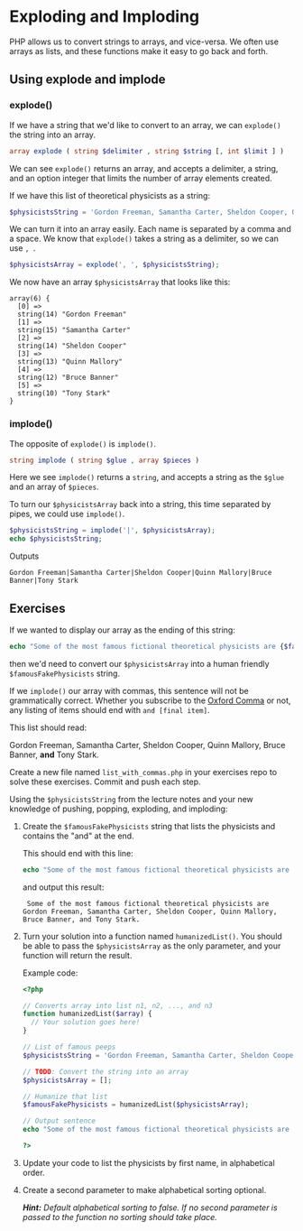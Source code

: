 # Exploding and Imploding

PHP allows us to convert strings to arrays, and vice-versa.  We often use arrays as lists, and these functions make it easy to go back and forth.

## Using explode and implode

### explode()

If we have a string that we'd like to convert to an array, we can `explode()` the string into an array.

~~~php
array explode ( string $delimiter , string $string [, int $limit ] )
~~~

We can see `explode()` returns an array, and accepts a delimiter, a string, and an option integer that limits the number of array elements created.

If we have this list of theoretical physicists as a string:

~~~php
$physicistsString = 'Gordon Freeman, Samantha Carter, Sheldon Cooper, Quinn Mallory, Bruce Banner, Tony Stark';
~~~

We can turn it into an array easily.  Each name is separated by a comma and a space.  We know that `explode()` takes a string as a delimiter, so we can use `, `.

~~~php
$physicistsArray = explode(', ', $physicistsString);
~~~

We now have an array `$physicistsArray` that looks like this:

    array(6) {
      [0] =>
      string(14) "Gordon Freeman"
      [1] =>
      string(15) "Samantha Carter"
      [2] =>
      string(14) "Sheldon Cooper"
      [3] =>
      string(13) "Quinn Mallory"
      [4] =>
      string(12) "Bruce Banner"
      [5] =>
      string(10) "Tony Stark"
    }

### implode()

The opposite of `explode()` is `implode()`.

~~~php
string implode ( string $glue , array $pieces )
~~~

Here we see `implode()` returns a `string`, and accepts a string as the `$glue` and an array of `$pieces`.

To turn our `$physicistsArray` back into a string, this time separated by pipes, we could use `implode()`.

~~~php
$physicistsString = implode('|', $physicistsArray);
echo $physicistsString;
~~~

Outputs

    Gordon Freeman|Samantha Carter|Sheldon Cooper|Quinn Mallory|Bruce Banner|Tony Stark


## Exercises

If we wanted to display our array as the ending of this string:

~~~php
echo "Some of the most famous fictional theoretical physicists are {$famousFakePhysicists}.";
~~~

then we'd need to convert our `$physicistsArray` into a human friendly `$famousFakePhysicists` string.

If we `implode()` our array with commas, this sentence will not be grammatically correct.  Whether you subscribe to the [Oxford Comma](http://en.wikipedia.org/wiki/Serial_comma) or not, any listing of items should end with `and [final item]`.

This list should read:

Gordon Freeman, Samantha Carter, Sheldon Cooper, Quinn Mallory, Bruce Banner, **and** Tony Stark.

Create a new file named `list_with_commas.php` in your exercises repo to solve these exercises.  Commit and push each step.

Using the `$physicistsString` from the lecture notes and your new knowledge of pushing, popping, exploding, and imploding:

1. Create the `$famousFakePhysicists` string that lists the physicists and contains the "and" at the end.

    This should end with this line:

    ~~~php
    echo "Some of the most famous fictional theoretical physicists are {$famousFakePhysicists}.";
    ~~~

    and output this result:

        Some of the most famous fictional theoretical physicists are Gordon Freeman, Samantha Carter, Sheldon Cooper, Quinn Mallory, Bruce Banner, and Tony Stark.

1. Turn your solution into a function named `humanizedList()`.  You should be able to pass the `$physicistsArray` as the only parameter, and your function will return the result.

    Example code:

    ~~~php
    <?php

    // Converts array into list n1, n2, ..., and n3
    function humanizedList($array) {
      // Your solution goes here!
    }

    // List of famous peeps
    $physicistsString = 'Gordon Freeman, Samantha Carter, Sheldon Cooper, Quinn Mallory, Bruce Banner, Tony Stark';

    // TODO: Convert the string into an array
    $physicistsArray = [];

    // Humanize that list
    $famousFakePhysicists = humanizedList($physicistsArray);

    // Output sentence
    echo "Some of the most famous fictional theoretical physicists are {$famousFakePhysicists}.";

    ?>
    ~~~

1. Update your code to list the physicists by first name, in alphabetical order.

1. Create a second parameter to make alphabetical sorting optional.

    _**Hint:** Default alphabetical sorting to false. If no second parameter is passed to the function no sorting should take place._
